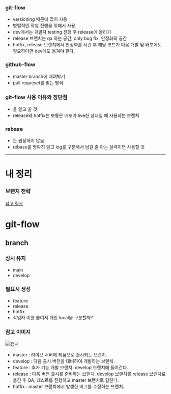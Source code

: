 ### git-flow
- versioning 때문에 많이 사용
- 병렬적인 작업 진행을 위해서 사용
- dev에서는 개발자 testing 진행 후 release에 올리기
- release 브랜치는 qa 하는 공간, only bug fix, 안정화의 공간
- hotfix, release 브랜치에서 안정화를 시킨 후 해당 코드가 다음 개발 및 배포에도 필요하다면 dev에도 옮겨야 한다.

### github-flow
- master branch에 때려박기
- pull requeset를 믿는 방식

### git-flow 사용 이유와 장단점
- 을 알고 쓸 것.
- release와 hotfix는 보통은 배포가 live한 상태일 때 사용하는 브랜치

### rebase
- 는 권장하지 않음.
- rebase를 명확히 알고 log를 구분해서 남길 줄 아는 실력이면 사용할 것

---
# 내 정리

### 브랜치 전략
[참고 링크](https://inpa.tistory.com/entry/GIT-%E2%9A%A1%EF%B8%8F-github-flow-git-flow-%F0%9F%93%88-%EB%B8%8C%EB%9E%9C%EC%B9%98-%EC%A0%84%EB%9E%B5)

# git-flow
## branch
### 상시 유지
- main
- develop
### 필요시 생성
- feature
- release
- hotfix
- 작업자 이름 붙여서 개인 local을 구분할까?
### 참고 이미지
![캡처](https://user-images.githubusercontent.com/103169947/235562501-36e50688-9b7c-4851-b500-9848c7ace1d9.PNG)
- master : 라이브 서버에 제품으로 출시되는 브랜치.
- develop : 다음 출시 버전을 대비하여 개발하는 브랜치.
- feature : 추가 기능 개발 브랜치. develop 브랜치에 들어간다.
- release : 다음 버전 출시를 준비하는 브랜치. develop 브랜치를 release 브랜치로 옮긴 후 QA, 테스트를 진행하고 master 브랜치로 합친다.
- hotfix : master 브랜치에서 발생한 버그를 수정하는 브랜치.